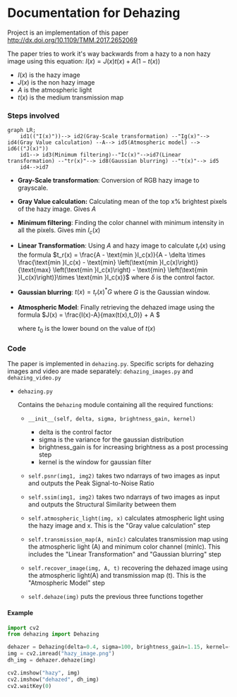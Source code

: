 # Documentation for Dehazing



Project is an implementation of this paper http://dx.doi.org/10.1109/TMM.2017.2652069

The paper tries to work it's way backwards from a hazy to a non hazy image using this equation: $I(x) = J(x)t(x) + A(1-t(x))$

* $I(x)$ is the hazy image
* $J(x)$ is the non hazy image
* $A$  is the atmospheric light
* $t(x)$ is the medium transmission map

### Steps involved

```mermaid
graph LR;
	id1(("I(x)"))--> id2(Gray-Scale transformation) --"Ig(x)"--> id4(Gray Value calculation) --A--> id5(Atmospheric model) --> id6(("J(x)"))
	id1--> id3(Minimum filtering)--"Ic(x)"-->id7(Linear transformation) --"tr(x)"--> id8(Gaussian blurring) --"t(x)"--> id5
	id4-->id7
```

* **Gray-Scale transformation**: Conversion of RGB hazy image to grayscale.

* **Gray Value calculation:** Calculating mean of the top x% brightest pixels of the hazy image. Gives $A$

* **Minimum filtering**: Finding the color channel with minimum intensity in all the pixels. Gives $\text{min }I_c(x)$

* **Linear Transformation**: Using $A$ and hazy image to calculate $t_r(x)$ using the formula $t_r(x) = \frac{A - \text{min }I_c(x)}{A - \delta \times \frac{\text{min }I_c(x) - \text{min} \left(\text{min }I_c(x)\right)}{\text{max} \left(\text{min }I_c(x)\right) - \text{min} \left(\text{min }I_c(x)\right)}\times \text{min }I_c(x)}$  where $\delta$ is the control factor. 

* **Gaussian blurring**: $t(x) = t_r(x)^*G$ where $G$ is the Gaussian window.

* **Atmospheric Model**: Finally retrieving the dehazed image using the formula $J(x) = \frac{I(x)-A}{max(t(x),t_0)} + A $ 

  where $t_0$ is the lower bound on the value of $t(x)$

### Code

The paper is implemented in `dehazing.py`. Specific scripts for dehazing images and video are made separately: `dehazing_images.py` and `dehazing_video.py`

* `dehazing.py` 

  Contains the `Dehazing` module containing all the required functions:

  * `__init__(self, delta, sigma, brightness_gain, kernel)` 
    * delta is the control factor
    * sigma is the variance for the gaussian distribution
    * brightness_gain is for increasing brightness as a post processing step
    * kernel is the window for gaussian filter

  * `self.psnr(img1, img2)` takes two ndarrays of two images as input and outputs the Peak Signal-to-Noise Ratio
  * `self.ssim(img1, img2)` takes two ndarrays of two images as input and outputs the Structural Similarity between them
  * `self.atmospheric_light(img, x)` calculates atmospheric light using the hazy image and x. This is the "Gray value calculation" step
  * `self.transmission_map(A, minIc)` calculates transmission map using the atmospheric light (A) and minimum color channel (minIc). This includes the "Linear Transformation" and "Gaussian blurring" step
  * `self.recover_image(img, A, t)` recovering the dehazed image using the atmospheric light(A) and transmission map (t). This is the "Atmospheric Model" step
  * `self.dehaze(img)` puts the previous three functions together

#### Example

```py
import cv2
from dehazing import Dehazing

dehazer = Dehazing(delta=0.4, sigma=100, brightness_gain=1.15, kernel=(101, 101))
img = cv2.imread("hazy_image.png")
dh_img = dehazer.dehaze(img)

cv2.imshow("hazy", img)
cv2.imshow("dehazed", dh_img)
cv2.waitKey(0)
```



